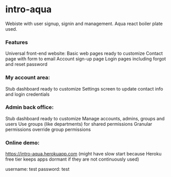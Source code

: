 # intro-aqua
Webiste with user signup, signin and management. Aqua react boiler plate used.

### Features
Universal front-end website:
Basic web pages ready to customize
Contact page with form to email
Account sign-up page
Login pages including forgot and reset password

### My account area:
Stub dashboard ready to customize
Settings screen to update contact info and login credentials

### Admin back office:
Stub dashboard ready to customize
Manage accounts, admins, groups and users
Use groups (like departments) for shared permissions
Granular permissions override group permissions

### Online demo:
https://intro-aqua.herokuapp.com
(might have slow start because Heroku free tier keeps apps dormant if they are not continuously used)

username: test
password: test
